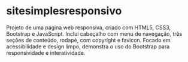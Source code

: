 # sitesimplesresponsivo
Projeto de uma página web responsiva, criado com HTML5, CSS3, Bootstrap e JavaScript. Inclui cabeçalho com menu de navegação, três seções de conteúdo, rodapé, com copyright e favicon. Focado em acessibilidade e design limpo, demonstra o uso do Bootstrap para responsividade e interatividade.
